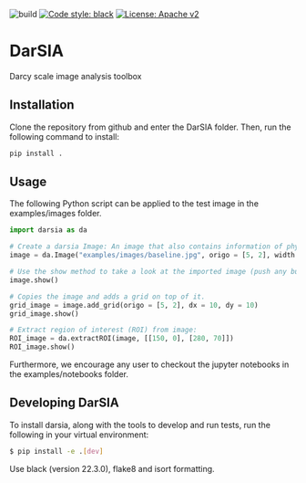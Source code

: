 ![build](https://github.com/pmgbergen/DarSIA/workflows/Build%20test/badge.svg)
[![Code style: black](https://img.shields.io/badge/code%20style-black-000000.svg)](https://github.com/psf/black)
[![License: Apache v2](https://img.shields.io/hexpm/l/apa)](https://opensource.org/licenses/Apache-2.0)

# DarSIA
Darcy scale image analysis toolbox

## Installation
Clone the repository from github and enter the DarSIA folder. Then, run the following command to install:

```bash
pip install .
```

## Usage

The following Python script can be applied to the test image in the examples/images folder.

```python
import darsia as da

# Create a darsia Image: An image that also contains information of physical entities
image = da.Image("examples/images/baseline.jpg", origo = [5, 2], width = 280, height = 150)

# Use the show method to take a look at the imported image (push any button to close the window)
image.show()

# Copies the image and adds a grid on top of it.
grid_image = image.add_grid(origo = [5, 2], dx = 10, dy = 10)
grid_image.show()

# Extract region of interest (ROI) from image:
ROI_image = da.extractROI(image, [[150, 0], [280, 70]])
ROI_image.show()
```

Furthermore, we encourage any user to checkout the jupyter notebooks in the examples/notebooks folder.

## Developing DarSIA
To install darsia, along with the tools to develop and run tests, run the following in your virtual environment:
```bash
$ pip install -e .[dev]
```

Use black (version 22.3.0), flake8 and isort formatting.

